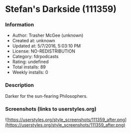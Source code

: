 # Stefan's Darkside (111359)

### Information
- Author: Trasher McGee (unknown)
- Created at: unknown
- Updated at: 5/7/2016, 5:03:10 PM
- License: NO-REDISTRIBUTION
- Category: fdrpodcasts
- Rating: undefined
- Total installs: 89
- Weekly installs: 0


### Description
Darker for the sun-fearing Philosophers.


### Screenshots (links to userstyles.org)
![https://userstyles.org/style_screenshots/111359_after.png](https://userstyles.org/style_screenshots/111359_after.png)


